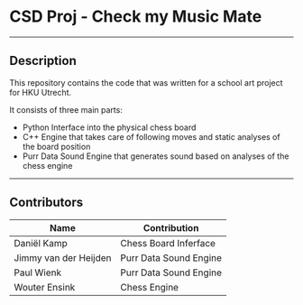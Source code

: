 # CSD Proj - Check my Music Mate
---
## Description

This repository contains the code that was written for a school art project for HKU Utrecht.

It consists of three main parts:
* Python Interface into the physical chess board
* C++ Engine that takes care of following moves and static analyses of the board position
* Purr Data Sound Engine that generates sound based on analyses of the chess engine


---
## Contributors
|Name|Contribution|
|---|---|
| Daniël Kamp|Chess Board Inferface|
|Jimmy van der Heijden| Purr Data Sound Engine|
|Paul Wienk| Purr Data Sound Engine|
|Wouter Ensink| Chess Engine|
